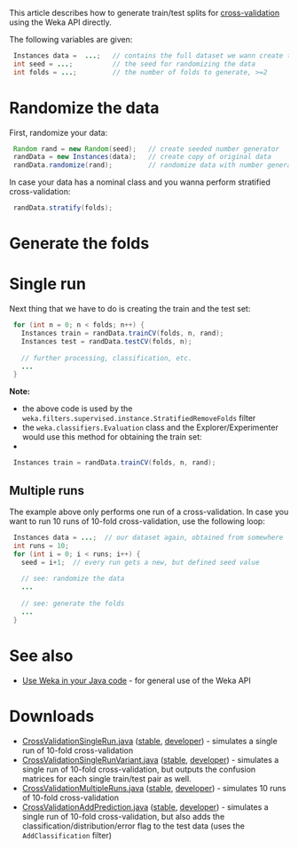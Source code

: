 This article describes how to generate train/test splits for [cross-validation](http://en.wikipedia.org/wiki/Cross-validation) using the Weka API directly. 

The following variables are given:

```java
 Instances data =  ...;   // contains the full dataset we wann create train/test sets from
 int seed = ...;          // the seed for randomizing the data
 int folds = ...;         // the number of folds to generate, >=2
```

# Randomize the data
First, randomize your data:

```java
 Random rand = new Random(seed);   // create seeded number generator
 randData = new Instances(data);   // create copy of original data
 randData.randomize(rand);         // randomize data with number generator
```

In case your data has a nominal class and you wanna perform stratified cross-validation:

```java
 randData.stratify(folds);
```

# Generate the folds

# Single run 
Next thing that we have to do is creating the train and the test set:

```java
 for (int n = 0; n < folds; n++) {
   Instances train = randData.trainCV(folds, n, rand);
   Instances test = randData.testCV(folds, n);
 
   // further processing, classification, etc.
   ...
 }
```

**Note:**

* the above code is used by the `weka.filters.supervised.instance.StratifiedRemoveFolds` filter
* the `weka.classifiers.Evaluation` class and the Explorer/Experimenter would use this method for obtaining the train set:
* 
```java
 Instances train = randData.trainCV(folds, n, rand);
```

## Multiple runs
The example above only performs one run of a cross-validation. In case you want to run 10 runs of 10-fold cross-validation, use the following loop:

```java
 Instances data = ...;  // our dataset again, obtained from somewhere
 int runs = 10;
 for (int i = 0; i < runs; i++) {
   seed = i+1;  // every run gets a new, but defined seed value
 
   // see: randomize the data
   ...
 
   // see: generate the folds
   ...
 }
```

# See also
* [Use Weka in your Java code](use_weka_in_your_java_code.md) - for general use of the Weka API

# Downloads
* [CrossValidationSingleRun.java](files/CrossValidationSingleRun.java) ([stable](https://git.cms.waikato.ac.nz/weka/weka/-/tree/stable-3-8/wekaexamples/src/main/java/wekaexamples/classifiers/CrossValidationSingleRun.java), [developer](https://git.cms.waikato.ac.nz/weka/weka/-/tree/main/trunk/wekaexamples/src/main/java/wekaexamples/classifiers/CrossValidationSingleRun.java)) - simulates a single run of 10-fold cross-validation
* [CrossValidationSingleRunVariant.java](files/CrossValidationSingleRunVariant.java) ([stable](https://git.cms.waikato.ac.nz/weka/weka/-/tree/stable-3-8/wekaexamples/src/main/java/wekaexamples/classifiers/CrossValidationSingleRunVariant.java), [developer](https://git.cms.waikato.ac.nz/weka/weka/-/tree/main/trunk/wekaexamples/src/main/java/wekaexamples/classifiers/CrossValidationSingleRunVariant.java)) - simulates a single run of 10-fold cross-validation, but outputs the confusion matrices for each single train/test pair as well.
* [CrossValidationMultipleRuns.java](files/CrossValidationMultipleRuns.java) ([stable](https://git.cms.waikato.ac.nz/weka/weka/-/tree/stable-3-8/wekaexamples/src/main/java/wekaexamples/classifiers/CrossValidationMultipleRuns.java), [developer](https://git.cms.waikato.ac.nz/weka/weka/-/tree/main/trunk/wekaexamples/src/main/java/wekaexamples/classifiers/CrossValidationMultipleRuns.java)) - simulates 10 runs of 10-fold cross-validation
* [CrossValidationAddPrediction.java](files/CrossValidationAddPrediction.java) ([stable](https://git.cms.waikato.ac.nz/weka/weka/-/tree/stable-3-8/wekaexamples/src/main/java/wekaexamples/classifiers/CrossValidationAddPrediction.java), [developer](https://git.cms.waikato.ac.nz/weka/weka/-/tree/main/trunk/wekaexamples/src/main/java/wekaexamples/classifiers/CrossValidationAddPrediction.java)) - simulates a single run of 10-fold cross-validation, but also adds the classification/distribution/error flag to the test data (uses the `AddClassification` filter)

